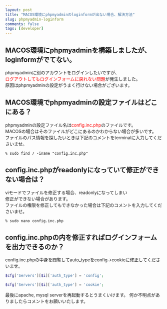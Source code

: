 ```yaml
---
layout: post
title: "MACOS環境にphpmyadminのloginformが出ない場合、解決方法"
slug: phpmyadmin-loginform
comments: false
tags: [developer]
---
```

  
## MACOS環境にphpmyadminを構築しましたが、loginformがでてない。

phpmyadminに別のアカウントをログインしたいですが、  
<span style="color:red">ログアウトしてもログインフォームに戻れない問題</span>が発生しました。  
原因はphpmyadminの設定がうまく行けない場合がございます。  

## MACOS環境でphpmyadminの設定ファイルはどこにある？

phpmyadminの設定ファイル名は<span style="color:red">config.inc.php</span>のファイルです。  
MACOSの場合はそのファイルがどこにあるのかわからない場合が多いです。  
ファイルのパス情報を探したいときは下記のコメントをterminalに入力してくださいませ。  
```shell
% sudo find / -iname "config.inc.php"
```

## config.inc.phpがreadonlyになっていて修正ができない場合は？

viモードでファイルを修正する場合、readonlyになってしまい  
修正ができない場合があります。  
ファイルの権限を修正してもできなかった場合は下記のコメントを入力してくださいませ。  
```shell
% sudo nano config.inc.php
```

## config.inc.phpの内を修正すればログインフォームを出力できるのか？

config.inc.phpの中身を閲覧してauto_typeをconfig→cookieに修正してくださいませ。

```php
$cfg['Servers'][$i]['auth_type'] = 'config'; 
```

```php
$cfg['Servers'][$i]['auth_type'] = 'cookie'; 
```

最後にapache, mysql serverを再起動するとうまくいけます。
何か不明点がありましたらコメントをお願いいたします。